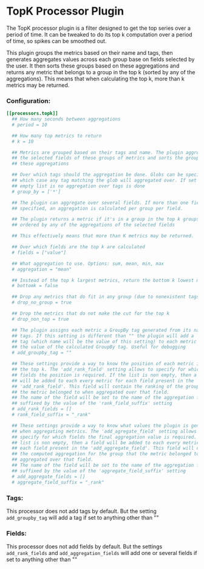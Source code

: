 # TopK Processor Plugin

The TopK processor plugin is a filter designed to get the top series over a period of time. It can be tweaked to do its top k computation over a period of time, so spikes can be smoothed out.

This plugin groups the metrics based on their name and tags, then generates aggregates values across each group base on fields selected by the user. It then sorts these groups based on these aggregations and returns any metric that belongs to a group in the top k (sorted by any of the aggregations). This means that when calculating the top k, more than k metrics may be returned.

### Configuration:

```toml
[[processors.topk]]
  ## How many seconds between aggregations
  # period = 10

  ## How many top metrics to return
  # k = 10

  ## Metrics are grouped based on their tags and name. The plugin aggregates
  ## the selected fields of these groups of metrics and sorts the groups based
  ## these aggregations

  ## Over which tags should the aggregation be done. Globs can be specified, in
  ## which case any tag matching the glob will aggregated over. If set to an
  ## empty list is no aggregation over tags is done
  # group_by = ['*']

  ## The plugin can aggregate over several fields. If more than one field is
  ## specified, an aggregation is calculated per group per field.

  ## The plugin returns a metric if it's in a group in the top k groups,
  ## ordered by any of the aggregations of the selected fields

  ## This effectively means that more than K metrics may be returned.

  ## Over which fields are the top k are calculated
  # fields = ["value"]

  ## What aggregation to use. Options: sum, mean, min, max
  # aggregation = "mean"

  ## Instead of the top k largest metrics, return the bottom k lowest metrics
  # bottomk = false

  ## Drop any metrics that do fit in any group (due to nonexistent tags)
  # drop_no_group = true

  ## Drop the metrics that do not make the cut for the top k
  # drop_non_top = true

  ## The plugin assigns each metric a GroupBy tag generated from its name and
  ## tags. If this setting is different than "" the plugin will add a
  ## tag (which name will be the value of this setting) to each metric with
  ## the value of the calculated GroupBy tag. Useful for debugging
  # add_groupby_tag = ""

  ## These settings provide a way to know the position of each metric in
  ## the top k. The 'add_rank_field' setting allows to specify for which
  ## fields the position is required. If the list is non empty, then a field
  ## will be added to each every metric for each field present in the
  ## 'add_rank_field'. This field will contain the ranking of the group that
  ## the metric belonged to when aggregated over that field.
  ## The name of the field will be set to the name of the aggregation field,
  ## suffixed by the value of the 'rank_field_suffix' setting
  # add_rank_fields = []
  # rank_field_suffix = "_rank"

  ## These settings provide a way to know what values the plugin is generating
  ## when aggregating metrics. The 'add_agregate_field' setting allows to
  ## specify for which fields the final aggregation value is required. If the
  ## list is non empty, then a field will be added to each every metric for
  ## each field present in the 'add_aggregate_field'. This field will contain
  ## the computed aggregation for the group that the metric belonged to when
  ## aggregated over that field.
  ## The name of the field will be set to the name of the aggregation field,
  ## suffixed by the value of the 'aggregate_field_suffix' setting
  # add_aggregate_fields = []
  # aggregate_field_suffix = "_rank"
```

### Tags:

This processor does not add tags by default. But the setting `add_groupby_tag` will add a tag if set to anything other than ""


### Fields:

This processor does not add fields by default. But the settings `add_rank_fields` and `add_aggregation_fields` will add one or several fields if set to anything other than ""
